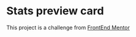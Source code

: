 # Stats preview card
This project is a challenge from [FrontEnd Mentor](https://www.frontendmentor.io/)

